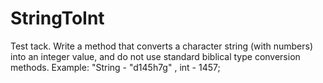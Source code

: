 # StringToInt
Test tack.
Write a method that converts a character string (with numbers) into an integer value, and do not use standard biblical type conversion methods.
Example: "String - "d145h7g" , int - 1457;
